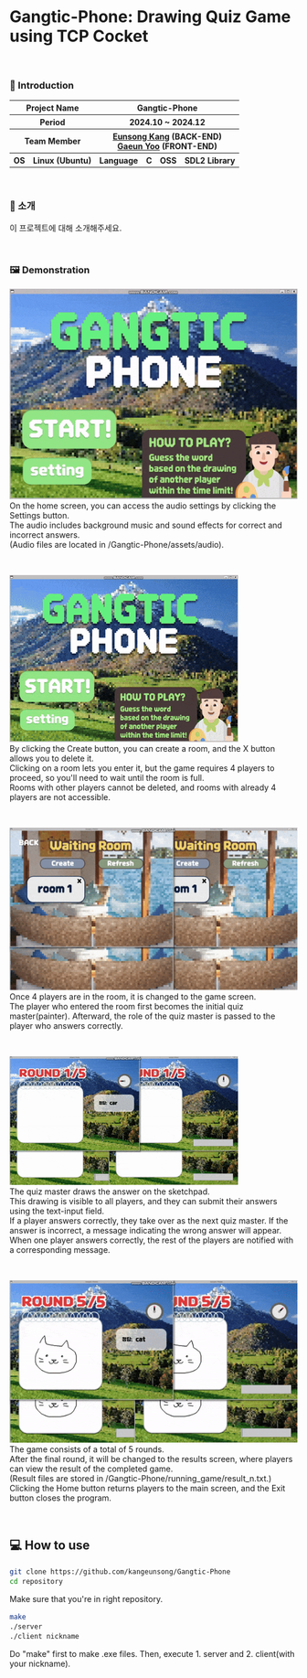 # Gangtic-Phone: Drawing Quiz Game using TCP Cocket

&nbsp;

### 👋 Introduction

<table>
    <tr>
        <th colspan="2">Project Name</th>
        <th colspan="4">Gangtic-Phone</th>
    </tr>
    <tr>
        <th colspan="2">Period</th>
        <th colspan="4">2024.10 ~ 2024.12</th>
    </tr>
    <tr>
        <th colspan="2">Team Member</th>
        <th colspan="4"><a href="https://github.com/kangeunsong">Eunsong Kang</a> (BACK-END) <br><a href="https://github.com/gaeunYoo23">Gaeun Yoo</a> (FRONT-END)</th>
    </tr>
      <tr>
        <th>OS</th>
        <th>Linux (Ubuntu)</th>
        <th>Language</th>
        <th>C</th>
        <th>OSS</th>
        <th>SDL2 Library</th>
    </tr>
</table>

&nbsp;
&nbsp;
&nbsp;
&nbsp;

### 🎨 소개

이 프로젝트에 대해 소개해주세요.

&nbsp;
&nbsp;
&nbsp;
&nbsp;

### 🖼️ Demonstration

![demonstration1 GIF](/readme/gif/home-setting.gif)  
On the home screen, you can access the audio settings by clicking the Settings button.  
The audio includes background music and sound effects for correct and incorrect answers.  
(Audio files are located in /Gangtic-Phone/assets/audio).

<br>

![demonstration2 GIF](/readme/gif/home-waiting.gif)  
By clicking the Create button, you can create a room, and the X button allows you to delete it.  
Clicking on a room lets you enter it, but the game requires 4 players to proceed, so you'll need to wait until the room is full.  
Rooms with other players cannot be deleted, and rooms with already 4 players are not accessible.

<br>

![demonstration3 GIF](/readme/gif/enter-game.gif)  
Once 4 players are in the room, it is changed to the game screen.  
The player who entered the room first becomes the initial quiz master(painter). Afterward, the role of the quiz master is passed to the player who answers correctly.

<br>

![demonstration4 GIF](/readme/gif/game.gif)  
The quiz master draws the answer on the sketchpad.  
This drawing is visible to all players, and they can submit their answers using the text-input field.  
If a player answers correctly, they take over as the next quiz master. If the answer is incorrect, a message indicating the wrong answer will appear.  
When one player answers correctly, the rest of the players are notified with a corresponding message.

<br>

![demonstration5 GIF](/readme/gif/game-result.gif)  
The game consists of a total of 5 rounds.  
After the final round, it will be changed to the results screen, where players can view the result of the completed game.  
(Result files are stored in /Gangtic-Phone/running_game/result_n.txt.)  
Clicking the Home button returns players to the main screen, and the Exit button closes the program.

&nbsp;
&nbsp;
&nbsp;
&nbsp;

## 💻 How to use

```bash
git clone https://github.com/kangeunsong/Gangtic-Phone
cd repository
```

Make sure that you're in right repository.
&nbsp;

```bash
make
./server
./client nickname
```

Do "make" first to make .exe files. Then, execute 1. server and 2. client(with your nickname).

